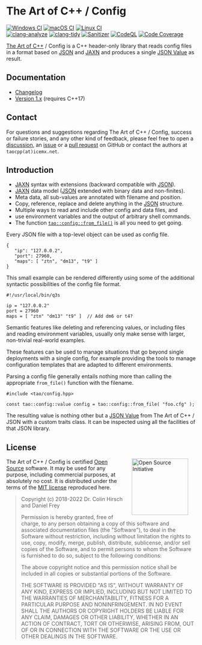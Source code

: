 # The Art of C++ / Config

[![Windows CI](https://github.com/taocpp/config/workflows/Windows/badge.svg)](https://github.com/taocpp/config/actions?query=workflow%3AWindows)
[![macOS CI](https://github.com/taocpp/config/workflows/macOS/badge.svg)](https://github.com/taocpp/config/actions?query=workflow%3AmacOS)
[![Linux CI](https://github.com/taocpp/config/workflows/Linux/badge.svg)](https://github.com/taocpp/config/actions?query=workflow%3ALinux)
<br>
[![clang-analyze](https://github.com/taocpp/config/workflows/clang-analyze/badge.svg)](https://github.com/taocpp/config/actions?query=workflow%3Aclang-analyze)
[![clang-tidy](https://github.com/taocpp/config/workflows/clang-tidy/badge.svg)](https://github.com/taocpp/config/actions?query=workflow%3Aclang-tidy)
[![Sanitizer](https://github.com/taocpp/config/workflows/Sanitizer/badge.svg)](https://github.com/taocpp/config/actions?query=workflow%3ASanitizer)
[![CodeQL](https://github.com/taocpp/config/workflows/CodeQL/badge.svg)](https://github.com/taocpp/config/actions?query=workflow%3ACodeQL)
[![Code Coverage](https://codecov.io/gh/taocpp/config/branch/main/graph/badge.svg?token=ykWa8RRdyk)](https://codecov.io/gh/taocpp/config)

[The Art of C++] / Config is a C++ header-only library that reads config files in a format based on [JSON] and [JAXN] and produces a single [JSON Value] as result.

## Documentation

 * [Changelog](doc/Changelog.md)
 * [Version 1.x](doc/README.md) (requires C++17)

## Contact

For questions and suggestions regarding The Art of C++ / Config, success or failure stories, and any other kind of feedback, please feel free to open a [discussion](https://github.com/taocpp/config/discussions), an [issue](https://github.com/taocpp/config/issues) or a [pull request](https://github.com/taocpp/config/pulls) on GitHub or contact the authors at `taocpp(at)icemx.net`.

## Introduction

 * [JAXN] syntax with extensions (backward compatible with [JSON]).
 * [JAXN] data model ([JSON] extended with binary data and non-finites).
 * Meta data, all sub-values are annotated with filename and position.
 * Copy, reference, replace and delete anything in the [JSON] structure.
 * Multiple ways to read and include other config and data files, and
 * use environment variables and the output of arbitrary shell commands.
 * The function [`tao::config::from_file()`](doc/Parsing-Config-Files.md) is all you need to get going.

Every JSON file with a top-level object can be used as config file.

```
{
   "ip": "127.0.0.2",
   "port": 27960,
   "maps": [ "ztn", "dm13", "t9" ]
}
```

This small example can be rendered differently using some of the additional syntactic possibilities of the config file format.

```
#!/usr/local/bin/q3s

ip = "127.0.0.2"
port = 27960
maps = [ "ztn" "dm13" "t9" ]  // Add dm6 or t4?
```

Semantic features like deleting and referencing values, or including files and reading environment variables, usually only make sense with larger, non-trivial real-world examples.

These features can be used to manage situations that go beyond single deployments with a single config, for example providing the tools to manage configuration templates that are adapted to different environments.

Parsing a config file generally entails nothing more than calling the appropriate `from_file()` function with the filename.

```
#include <tao/config.hpp>

const tao::config::value config = tao::config::from_file( "foo.cfg" );
```

The resulting value is nothing other but a [JSON Value] from The Art of C++ / JSON with a custom traits class.
It can be inspected using all the facilities of that JSON library.

## License

<a href="https://opensource.org/licenses/MIT"><img align="right" src="https://opensource.org/files/OSIApproved.png" width="150" hspace="20" alt="Open Source Initiative"></a>

The Art of C++ / Config is certified [Open Source] software.
It may be used for any purpose, including commercial purposes, at absolutely no cost.
It is distributed under the terms of the [MIT license] reproduced here.

> Copyright (c) 2018-2022 Dr. Colin Hirsch and Daniel Frey
>
> Permission is hereby granted, free of charge, to any person obtaining a copy of this software and associated documentation files (the "Software"), to deal in the Software without restriction, including without limitation the rights to use, copy, modify, merge, publish, distribute, sublicense, and/or sell copies of the Software, and to permit persons to whom the Software is furnished to do so, subject to the following conditions:
>
> The above copyright notice and this permission notice shall be included in all copies or substantial portions of the Software.
>
> THE SOFTWARE IS PROVIDED "AS IS", WITHOUT WARRANTY OF ANY KIND, EXPRESS OR IMPLIED, INCLUDING BUT NOT LIMITED TO THE WARRANTIES OF MERCHANTABILITY, FITNESS FOR A PARTICULAR PURPOSE AND NONINFRINGEMENT. IN NO EVENT SHALL THE AUTHORS OR COPYRIGHT HOLDERS BE LIABLE FOR ANY CLAIM, DAMAGES OR OTHER LIABILITY, WHETHER IN AN ACTION OF CONTRACT, TORT OR OTHERWISE, ARISING FROM, OUT OF OR IN CONNECTION WITH THE SOFTWARE OR THE USE OR OTHER DEALINGS IN THE SOFTWARE.

[JAXN]: https://github.com/stand-art/jaxn/
[JSON]: https://tools.ietf.org/html/rfc8259
[JSON Value]: https://github.com/taocpp/json/
[MIT license]: http://www.opensource.org/licenses/mit-license.html
[Open Source]: http://www.opensource.org/docs/definition.html
[taocpp/json]: https://github.com/taocpp/json/
[The Art of C++]: https://taocpp.github.io/
